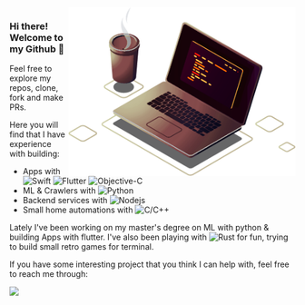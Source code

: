 
<img src="https://github.com/GabrielaBezerra/GabrielaBezerra/blob/main/computer-yellowish-lighpink.png" min-width="400px" max-width="400px" width="400px" align="right" alt="Computer">

<p align="left">
  <h3>
    <b>
    Hi there! Welcome to my Github 🐙
    </b>
  </h3>
  Feel free to explore my repos, clone, fork and make PRs.
</p>

<p align="left">
Here you will find that I have experience with building:
  
* Apps with ![Swift](https://img.shields.io/badge/-Swift-2E333D?style=flat&logo=swift) ![Flutter](https://img.shields.io/badge/-Flutter-2E333D?style=flat&logo=flutter) ![Objective-C](https://img.shields.io/badge/-Objective%20C-2E333D?style=flat&logo=apple)
* ML & Crawlers with ![Python](https://img.shields.io/badge/-Python-2E333D?style=flat&logo=python)
* Backend services with ![Nodejs](https://img.shields.io/badge/-Node.js-2E333D?style=flat&logo=node.js)
* Small home automations with ![C/C++](https://img.shields.io/badge/-C/C++-2E333D?style=flat&logo=C)
</p>

Lately I've been working on my master's degree on ML with python & building Apps with flutter. I've also been playing with ![Rust](https://img.shields.io/badge/-Rust-2E333D?style=flat&logo=Rust) for fun, trying to build small retro games for terminal.

<p align="left">
  
If you have some interesting project that you think I can help with, feel free to reach me through:

  <a href="https://www.linkedin.com/in/gabi-bezerra/" alt="Linkedin">
  <img src="https://img.shields.io/badge/-Linkedin-0e76a8?style=flat-square&logo=Linkedin&logoColor=white&link=https://www.linkedin.com/in/gabi-bezerra/" /></a>

</p>
